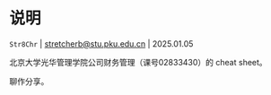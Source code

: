 # 说明

`Str8Chr` | stretcherb@stu.pku.edu.cn | 2025.01.05

北京大学光华管理学院公司财务管理（课号02833430）的 cheat sheet。

聊作分享。
